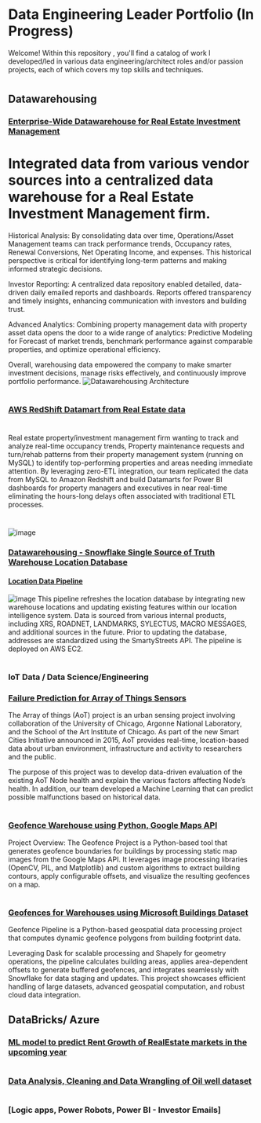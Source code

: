 # Data Engineering Leader Portfolio   (In Progress)

Welcome! Within this repository , you'll find a catalog of work I developed/led in various data engineering/architect roles and/or passion projects, each of which covers my top skills and techniques.


#
## Datawarehousing

### [Enterprise-Wide Datawarehouse for Real Estate Investment Management]()
# Integrated data from various vendor sources into a centralized data warehouse for a Real Estate Investment Management firm.

Historical Analysis:
By consolidating data over time, Operations/Asset Management teams can track performance trends, Occupancy rates, Renewal Conversions, Net Operating Income, and expenses. This historical perspective is critical for identifying long-term patterns and making informed strategic decisions.

Investor Reporting:
A centralized data repository enabled detailed, data-driven daily emailed reports and dashboards. Reports offered transparency and timely insights, enhancing communication with investors and building trust.

Advanced Analytics:
Combining property management data with property asset data opens the door to a wide range of analytics: Predictive Modeling for Forecast of market trends, benchmark performance against comparable properties, and optimize operational efficiency.

Overall, warehousing data empowered the company to make smarter investment decisions, manage risks effectively, and continuously improve portfolio performance.
![Datawarehousing Architecture](https://github.com/user-attachments/assets/7acdcdfa-3aba-41b2-b747-b9db7aa94442)
#


### [AWS RedShift Datamart from Real Estate data]()
#
Real estate property/investment management firm wanting to track and analyze real-time occupancy trends, Property maintenance requests and turn/rehab patterns from their property management system (running on MySQL) to identify top-performing properties and areas needing immediate attention. By leveraging zero-ETL integration, our team replicated the data from MySQL to Amazon Redshift and build Datamarts for Power BI dashboards for property managers and executives in near real-time eliminating the hours-long delays often associated with traditional ETL processes.
#
![image](https://github.com/user-attachments/assets/e98311d4-7fe5-4645-971d-bff99d52cc60)

### [Datawarehousing - Snowflake Single Source of Truth Warehouse Location Database]()

#### [Location Data Pipeline]()
![image](https://github.com/user-attachments/assets/f6091d6e-56f5-47b6-952c-6d07747111c6)
This pipeline refreshes the location database by integrating new warehouse locations and updating existing features within our location intelligence system. Data is sourced from various internal products, including XRS, ROADNET, LANDMARKS, SYLECTUS, MACRO MESSAGES, and additional sources in the future. Prior to updating the database, addresses are standardized using the SmartyStreets API. The pipeline is deployed on AWS EC2.


### 
# 
### IoT Data / Data Science/Engineering

### [Failure Prediction for Array of Things Sensors](https://github.com/mspolisetti/AoTNodeHealthAnalysis)
The Array of things (AoT) project is an urban sensing project involving collaboration of the University of Chicago, Argonne National Laboratory, and the School of the Art Institute of Chicago. As part of the new Smart Cities Initiative announced in 2015, AoT provides real-time, location-based data about urban environment, infrastructure and activity to researchers and the public. 

The purpose of this project was to develop data-driven evaluation of the existing AoT Node health and explain the various factors affecting Node’s health.  In addition, our team developed a Machine Learning that can predict possible malfunctions based on historical data. 

#
### [Geofence Warehouse using Python, Google Maps API](https://github.com/mspolisetti/geofence)
Project Overview:
The Geofence Project is a Python-based tool that generates geofence boundaries for buildings by processing static map images from the Google Maps API. It leverages image processing libraries (OpenCV, PIL, and Matplotlib) and custom algorithms to extract building contours, apply configurable offsets, and visualize the resulting geofences on a map.
#
### [Geofences for Warehouses using Microsoft Buildings Dataset](https://github.com/mspolisetti/build_geofences)
Geofence Pipeline is a Python-based geospatial data processing project that computes dynamic geofence polygons from building footprint data.

Leveraging Dask for scalable processing and Shapely for geometry operations, the pipeline calculates building areas, applies area-dependent offsets to generate buffered geofences, and integrates seamlessly with Snowflake for data staging and updates. This project showcases efficient handling of large datasets, advanced geospatial computation, and robust cloud data integration.


## DataBricks/ Azure
### [ML model to predict Rent Growth of RealEstate markets in the upcoming year]()

#
### [Data Analysis, Cleaning and Data Wrangling of Oil well dataset]()

#
### [Logic apps, Power Robots, Power BI - Investor Emails]
